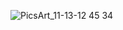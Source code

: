 

![PicsArt_11-13-12 45 34](https://user-images.githubusercontent.com/58082952/141525464-b4610dd7-4c86-49b7-89cc-826fdda875d5.jpg)
